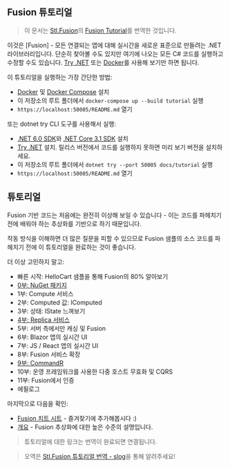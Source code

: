 ## Fusion 튜토리얼

> 이 문서는 [Stl.Fusion](https://github.com/servicetitan/Stl.Fusion)의 [Fusion Tutorial](https://github.com/servicetitan/Stl.Fusion.Samples/tree/master/docs/tutorial)를 번역한 것입니다.

이것은 [Fusion] - 모든 연결되는 앱에 대해 실시간을 새로운 표준으로 만들려는 .NET 라이브러리입니다. 단순히 찾아볼 수도 있지만 여기에 나오는 모든 C# 코드를 실행하고 수정할 수도 있습니다. [Try .NET](https://github.com/dotnet/try/blob/main/DotNetTryLocal.md) 또는 [Docker](https://www.docker.com/)를 사용해 보기만 하면 됩니다.

이 튜토리얼을 실행하는 가장 간단한 방법:
- [Docker](https://docs.docker.com/get-docker/) 및 [Docker Compose](https://docs.docker.com/compose/install/) 설치
- 이 저장소의 루트 폴더에서 `docker-compose up --build tutorial` 실행
- `https://localhost:50005/README.md` 열기

또는 dotnet try CLI 도구를 사용해서 실행:
- [.NET 6.0 SDK](https://dotnet.microsoft.com/en-us/download)와 [.NET Core 3.1 SDK](https://dotnet.microsoft.com/en-us/download/dotnet) 설치
- [Try .NET](https://github.com/dotnet/try/blob/main/DotNetTryLocal.md) 설치. 릴리스 버전에서 코드를 실행하지 못하면 미리 보기 버전을 설치하세요.
- 이 저장소의 루트 폴더에서 `dotnet try --port 50005 docs/tutorial` 실행
- `https://localhost:50005/README.md` 열기


## 튜토리얼

Fusion 기반 코드는 처음에는 완전히 이상해 보일 수 있습니다 - 이는 코드를 파헤치기 전에 배워야 하는 추상화를 기반으로 하기 때문입니다.

작동 방식을 이해하면 더 많은 질문을 피할 수 있으므로 Fusion 샘플의 소스 코드를 파헤치기 전에 이 튜토리얼을 완료하는 것이 좋습니다.

더 이상 고민하지 말고:

- 빠른 시작: HelloCart 샘플을 통해 Fusion의 80% 알아보기
- [0부: NuGet 패키지](https://dimohy.slogger.today/fusion-0-nuget)
- 1부: Compute 서비스
- 2부: Computed 값: IComputed<T>
- 3부: 상태: IState<T> 느껴보기
- [4부: Replica 서비스](https://dimohy.slogger.today/fusion-4-replica)
- 5부: 서버 측에서만 캐싱 및 Fusion
- 6부: Blazor 앱의 실시간 UI
- 7부: JS / React 앱의 실시간 UI
- 8부: Fusion 서비스 확장
- [9부: CommandR](https://dimohy.slogger.today/fusion-9-commandr)
- 10부: 운영 프레임워크를 사용한 다중 호스트 무효화 및 CQRS
- 11부: Fusion에서 인증
- 에필로그

마지막으로 다음을 확인:

- [Fusion 치트 시트](https://dimohy.slogger.today/fusion-cheat-sheet) - 즐겨찾기에 추가해봅시다 :)
- [개요](https://dimohy.slogger.today/fusion-overview) - Fusion 추상화에 대한 높은 수준의 설명입니다.

> 튜토리얼에 대한 링크는 번역이 완료되면 연결됩니다.

> 오역은 [Stl.Fusion 튜토리얼 번역 - slog](https://forum.dotnetdev.kr/t/stl-fusion-slog/4184)을 통해 알려주세요!
